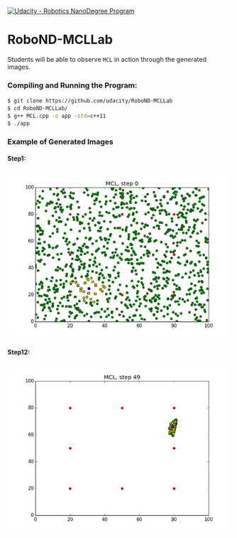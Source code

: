 [![Udacity - Robotics NanoDegree Program](https://s3-us-west-1.amazonaws.com/udacity-robotics/Extra+Images/RoboND_flag.png)](https://www.udacity.com/robotics)

# RoboND-MCLLab
Students will be able to observe `MCL` in action through the generated images. 

### Compiling and Running the Program:
```sh
$ git clone https://github.com/udacity/RoboND-MCLLab
$ cd RoboND-MCLLab/
$ g++ MCL.cpp -o app -std=c++11
$ ./app
```
### Example of Generated Images
#### Step1:
![alt text](Images/Step0.png)
#### Step12:
![alt text](Images/Step49.png)

